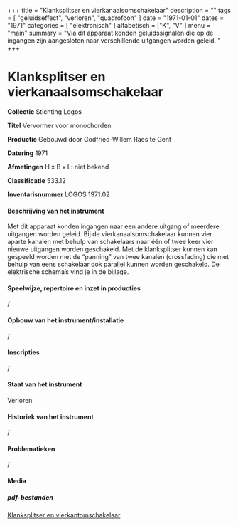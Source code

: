 ﻿+++
title = "Klanksplitser en vierkanaalsomschakelaar"
description = ""
tags = [ "geluidseffect", "verloren", "quadrofoon" ]
date = "1971-01-01"
dates = "1971"
categories = [
"elektronisch"
]
alfabetisch = ["K", "V"
]
menu = "main"
summary = "Via dit apparaat konden geluidssignalen die op de ingangen zijn aangesloten naar verschillende uitgangen worden geleid. "
+++

# Klanksplitser en vierkanaalsomschakelaar


**Collectie**
Stichting Logos

**Titel**
Vervormer voor monochorden

**Productie**
Gebouwd door Godfried-Willem Raes te Gent

**Datering**
1971

**Afmetingen**
H x B x L: niet bekend

**Classificatie**
533.12

**Inventarisnummer**
LOGOS 1971.02

#### Beschrijving van het instrument
Met dit apparaat konden ingangen naar een andere uitgang of meerdere uitgangen worden geleid. Bij de vierkanaalsomschakelaar kunnen vier aparte kanalen met behulp van schakelaars naar één of twee keer vier nieuwe uitgangen worden geschakeld. Met de klanksplitser kunnen kan gespeeld worden met de “panning” van twee kanalen (crossfading) die met behulp van eens schakelaar ook parallel kunnen worden geschakeld. De elektrische schema’s vind je in de bijlage.

#### Speelwijze, repertoire en inzet in producties
/

#### Opbouw van het instrument/installatie
/

#### Inscripties
/

#### Staat van het instrument
Verloren

#### Historiek van het instrument
/

#### Problematieken
/

#### Media

##### pdf-bestanden
[Klanksplitser en vierkantomschakelaar](/logoscollectie/catalogus/pdf/Klanksplitser_vierkantomschakelaar/Klanksplitser%20en%20vierkanaalomschakelaar.pdf)

